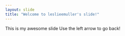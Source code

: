 ```yaml
---
layout: slide
title: "Welcome to leslieemuller's slide!"
---
```

This is my awesome slide
Use the left arrow to go back!
